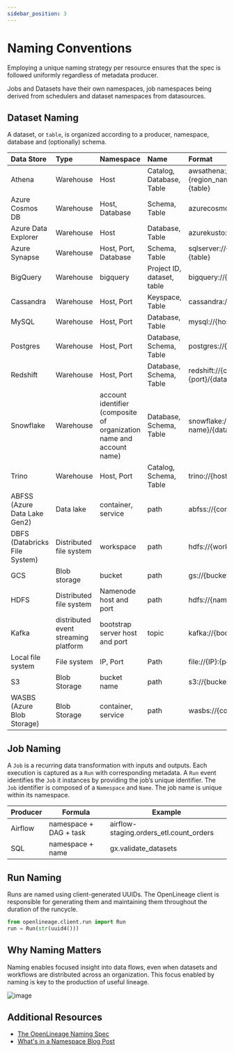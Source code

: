 ```yaml
---
sidebar_position: 3
---
```


# Naming Conventions

Employing a unique naming strategy per resource ensures that the spec is followed uniformly regardless of metadata producer.

Jobs and Datasets have their own namespaces, job namespaces being derived from schedulers and dataset namespaces from datasources.

## Dataset Naming

A dataset, or `table`, is organized according to a producer, namespace, database and (optionally) schema.

| Data Store | Type | Namespace | Name | Format | 
|:-----------|:-----------|:---------------------|:-----------------|:-----------|
| Athena | Warehouse | Host | Catalog, Database, Table | awsathena://athena.{region_name}.amazonaws.com/{catalog}.{database}.{table} |
| Azure Cosmos DB | Warehouse | Host, Database | Schema, Table | azurecosmos://{host}/dbs/{database}/colls/{table} |
| Azure Data Explorer | Warehouse | Host | Database, Table | azurekusto://{host}.kusto.windows.net/{database}/{table} | 
| Azure Synapse | Warehouse | Host, Port, Database | Schema, Table | sqlserver://{host}:{port};database={database}/{schema}.{table} |
| BigQuery | Warehouse | bigquery | Project ID, dataset, table | bigquery://{project id}.{dataset name}.{table name} |
| Cassandra | Warehouse | Host, Port | Keyspace, Table | cassandra://{host}:{port}/{keyspace}.{table} |
| MySQL | Warehouse | Host, Port | Database, Table | mysql://{host}:{port}/{database}.{table} | 
| Postgres | Warehouse | Host, Port | Database, Schema, Table | postgres://{host}:{port}/{database}.{schema}.{table} |
| Redshift | Warehouse | Host, Port | Database, Schema, Table | redshift://{cluster_identifier}.{region_name}:{port}/{database}.{schema}.{table} |
| Snowflake | Warehouse | account identifier (composite of organization name and account name) | Database, Schema, Table | snowflake://{organization name}-{account name}/{database}.{schema}.{table} | 
| Trino | Warehouse | Host, Port | Catalog, Schema, Table | trino://{host}:{port}/{catalog}.{schema}.{table} |
| ABFSS (Azure Data Lake Gen2) | Data lake | container, service | path | abfss://{container name}@{service name}/{path} |
| DBFS (Databricks File System) | Distributed file system | workspace | path | hdfs://{workspace name}/{path} |
| GCS | Blob storage | bucket | path | gs://{bucket name}/{path} |
| HDFS | Distributed file system | Namenode host and port | path | hdfs://{namenode host}:{namenode port}/{path} |
| Kafka | distributed event streaming platform | bootstrap server host and port | topic | kafka://{bootstrap server host}:{port}/{topic name} |
| Local file system | File system | IP, Port | Path | file://{IP}:{port}/{path} |
| S3 | Blob Storage | bucket name | path | s3://{bucket name}/{path} |
| WASBS (Azure Blob Storage) | Blob Storage | container, service | path | wasbs://{container name}@{service name}/{path} |

## Job Naming

A `Job` is a recurring data transformation with inputs and outputs. Each execution is captured as a `Run` with corresponding metadata.
A `Run` event identifies the `Job` it instances by providing the job’s unique identifier.
The `Job` identifier is composed of a `Namespace` and `Name`. The job name is unique within its namespace.


| Producer | Formula | Example |
| -------- | ------- | ------- |
| Airflow | namespace + DAG + task | airflow-staging.orders_etl.count_orders |
| SQL | namespace + name | gx.validate_datasets |

## Run Naming

Runs are named using client-generated UUIDs. The OpenLineage client is responsible for generating them and maintaining them throughout the duration of the runcycle.

```python
from openlineage.client.run import Run
run = Run(str(uuid4()))
```

## Why Naming Matters

Naming enables focused insight into data flows, even when datasets and workflows are distributed across an organization. This focus enabled by naming is key to the production of useful lineage.

![image](./naming-correlations.svg)

## Additional Resources

* [The OpenLineage Naming Spec](https://github.com/OpenLineage/OpenLineage/blob/main/spec/Naming.md)
* [What's in a Namespace Blog Post](https://openlineage.io/blog/whats-in-a-namespace/)
